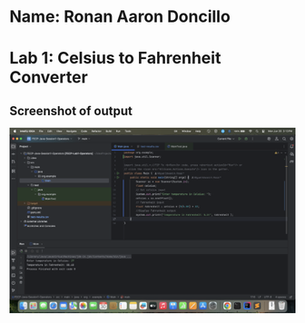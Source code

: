 # Name: Ronan Aaron Doncillo
# Lab 1: Celsius to Fahrenheit Converter
## Screenshot of output
![Lab 1 output proof](https://github.com/aarondoncillo-gcash/FECP-Java-Session1-Operators/blob/main/lab%201%20output.png "Lab 1 output proof")
